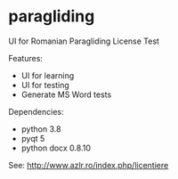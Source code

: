 # paragliding
UI for Romanian Paragliding License Test

Features:
* UI for learning
* UI for testing
* Generate MS Word tests

Dependencies:
* python 3.8
* pyqt 5
* python docx 0.8.10

See: http://www.azlr.ro/index.php/licentiere
